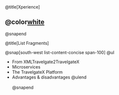 @title[Xperience]

## @color[white](Xperience)

@snapend

@title[List Fragments]

@snap[south-west list-content-concise span-100]
@ul
- From XMLTravelgate2TravelgateX
- Microservices
- The TravelgateX Platform
- Advantages & disadvantages
@ulend
<br><br>
@snapend
